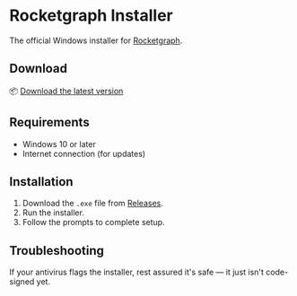 # Rocketgraph Installer

The official Windows installer for [Rocketgraph](https://rocketgraph.com).

## Download

📦 [Download the latest version](https://github.com/rocketgraphai/rocketgraph-setup/releases/latest)

## Requirements
- Windows 10 or later
- Internet connection (for updates)

## Installation

1. Download the `.exe` file from [Releases](https://github.com/rocketgraphai/rocketgraph-setup/releases).
2. Run the installer.
3. Follow the prompts to complete setup.

## Troubleshooting
If your antivirus flags the installer, rest assured it's safe — it just isn't code-signed yet.

